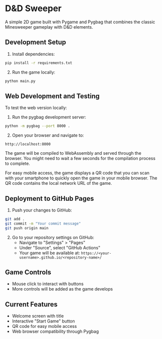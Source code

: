 # D&D Sweeper

A simple 2D game built with Pygame and Pygbag that combines the classic Minesweeper gameplay with D&D elements.

## Development Setup

1. Install dependencies:
```bash
pip install -r requirements.txt
```

2. Run the game locally:
```bash
python main.py
```

## Web Development and Testing

To test the web version locally:

1. Run the pygbag development server:
```bash
python -m pygbag --port 8000 .
```

2. Open your browser and navigate to:
```
http://localhost:8000
```

The game will be compiled to WebAssembly and served through the browser. You might need to wait a few seconds for the compilation process to complete.

For easy mobile access, the game displays a QR code that you can scan with your smartphone to quickly open the game in your mobile browser. The QR code contains the local network URL of the game.

## Deployment to GitHub Pages

1. Push your changes to GitHub:
```bash
git add .
git commit -m "Your commit message"
git push origin main
```

2. Go to your repository settings on GitHub:
   - Navigate to "Settings" > "Pages"
   - Under "Source", select "GitHub Actions"
   - Your game will be available at: `https://<your-username>.github.io/<repository-name>/`

## Game Controls

- Mouse click to interact with buttons
- More controls will be added as the game develops

## Current Features

- Welcome screen with title
- Interactive "Start Game" button
- QR code for easy mobile access
- Web browser compatibility through Pygbag
